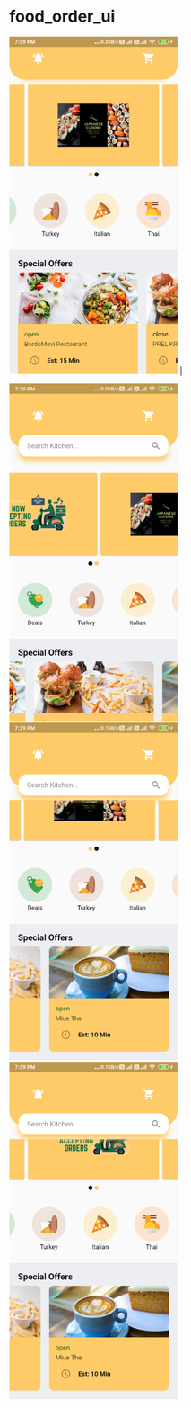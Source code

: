 # food_order_ui

<img src="https://github.com/Sandeep-coder-app/Food-Order-UI/blob/main/Screenshot_2023-09-03-19-39-30-821_com.example.food_order_ui.jpg" width=300/> |

<img src="https://github.com/Sandeep-coder-app/Food-Order-UI/blob/main/Screenshot_2023-09-03-19-39-41-870_com.example.food_order_ui.jpg" width=300/>

<img src="https://github.com/Sandeep-coder-app/Food-Order-UI/blob/main/Screenshot_2023-09-03-19-39-50-691_com.example.food_order_ui.jpg" width=300/>

<img src="https://github.com/Sandeep-coder-app/Food-Order-UI/blob/main/Screenshot_2023-09-03-19-39-59-469_com.example.food_order_ui.jpg" width=300/>
